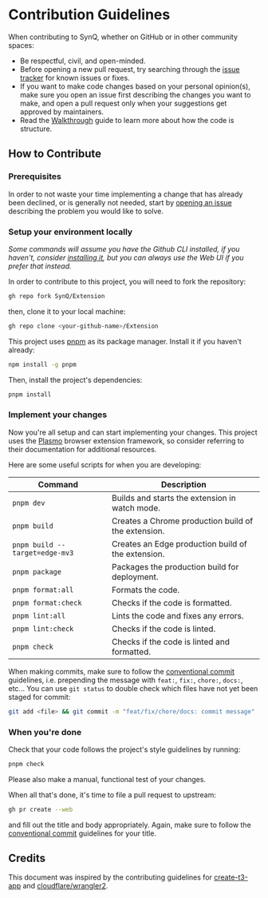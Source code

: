 # Contribution Guidelines

When contributing to SynQ, whether on GitHub or in other community spaces:

- Be respectful, civil, and open-minded.
- Before opening a new pull request, try searching through the [issue tracker](https://github.com/SynQ/Extension/issues) for known issues or fixes.
- If you want to make code changes based on your personal opinion(s), make sure you open an issue first describing the changes you want to make, and open a pull request only when your suggestions get approved by maintainers.
- Read the [Walkthrough](https://github.com/SynQApp/Extension/tree/main/docs/Walkthrough.md) guide to learn more about how the code is structure.

## How to Contribute

### Prerequisites

In order to not waste your time implementing a change that has already been declined, or is generally not needed, start by [opening an issue](https://github.com/SynQ/Extension/issues/new/choose) describing the problem you would like to solve.

### Setup your environment locally

_Some commands will assume you have the Github CLI installed, if you haven't, consider [installing it](https://github.com/cli/cli#installation), but you can always use the Web UI if you prefer that instead._

In order to contribute to this project, you will need to fork the repository:

```bash
gh repo fork SynQ/Extension
```

then, clone it to your local machine:

```bash
gh repo clone <your-github-name>/Extension
```

This project uses [pnpm](https://pnpm.io) as its package manager. Install it if you haven't already:

```bash
npm install -g pnpm
```

Then, install the project's dependencies:

```bash
pnpm install
```

### Implement your changes

Now you're all setup and can start implementing your changes. This project uses the [Plasmo](https://www.plasmo.com/) browser extension framework, so consider referring to their documentation for additional resources.

Here are some useful scripts for when you are developing:

| Command                        | Description                                         |
| ------------------------------ | --------------------------------------------------- |
| `pnpm dev`                     | Builds and starts the extension in watch mode.      |
| `pnpm build`                   | Creates a Chrome production build of the extension. |
| `pnpm build --target=edge-mv3` | Creates an Edge production build of the extension.  |
| `pnpm package`                 | Packages the production build for deployment.       |
| `pnpm format:all`              | Formats the code.                                   |
| `pnpm format:check`            | Checks if the code is formatted.                    |
| `pnpm lint:all`                | Lints the code and fixes any errors.                |
| `pnpm lint:check`              | Checks if the code is linted.                       |
| `pnpm check`                   | Checks if the code is linted and formatted.         |

When making commits, make sure to follow the [conventional commit](https://www.conventionalcommits.org/en/v1.0.0/) guidelines, i.e. prepending the message with `feat:`, `fix:`, `chore:`, `docs:`, etc... You can use `git status` to double check which files have not yet been staged for commit:

```bash
git add <file> && git commit -m "feat/fix/chore/docs: commit message"
```

### When you're done

Check that your code follows the project's style guidelines by running:

```bash
pnpm check
```

Please also make a manual, functional test of your changes.

When all that's done, it's time to file a pull request to upstream:

```bash
gh pr create --web
```

and fill out the title and body appropriately. Again, make sure to follow the [conventional commit](https://www.conventionalcommits.org/en/v1.0.0/) guidelines for your title.

## Credits

This document was inspired by the contributing guidelines for [create-t3-app](https://github.com/t3-oss/create-t3-app/blob/main/CONTRIBUTING.md?plain=1) and [cloudflare/wrangler2](https://github.com/cloudflare/wrangler2/blob/main/CONTRIBUTING.md).
